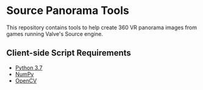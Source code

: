 # Source Panorama Tools
This repository contains tools to help create 360 VR panorama images from games running Valve's Source engine.

## Client-side Script Requirements
* [Python 3.7](https://www.python.org)
* [NumPy](https://numpy.org)
* [OpenCV](https://pypi.org/project/opencv-python)

